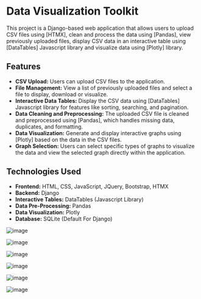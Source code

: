# Data Visualization Toolkit
This project is a Django-based web application that allows users to upload CSV files using [HTMX], clean and process the data using [Pandas], view previously uploaded files, display CSV data in an interactive table using [DataTables] Javascript library and visualize data using [Plotly] library.

## Features
- **CSV Upload:** Users can upload CSV files to the application.
- **File Management:** View a list of previously uploaded files and select a file to display, download or visualize.
- **Interactive Data Tables:** Display the CSV data using [DataTables] Javascript library for features like sorting, searching, and pagination.
- **Data Cleaning and Preprocessing:** The uploaded CSV file is cleaned and preprocessed using [Pandas], which handles missing data, duplicates, and formatting. 
- **Data Visualization:** Generate and display interactive graphs using [Plotly] based on the data in the CSV files.
- **Graph Selection:** Users can select specific types of graphs to visualize the data and view the selected graph directly within the application.

## Technologies Used
- **Frontend:** HTML, CSS, JavaScript, JQuery, Bootstrap, HTMX
- **Backend:** Django
- **Interactive Tables:** DataTables (Javascript Library)
- **Data Pre-Processing:** Pandas
- **Data Visualization:** Plotly
- **Database:** SQLite (Default For Django)

![image](https://github.com/user-attachments/assets/1eded73c-3c98-4ff3-ae22-e04be61f23a5)

![image](https://github.com/user-attachments/assets/19a5ea8c-5bb2-4fd1-9824-4d0929a7b927)

![image](https://github.com/user-attachments/assets/592498b0-d996-4035-b805-051fcfe5b789)

![image](https://github.com/user-attachments/assets/f7a0e11f-7900-41b4-98b9-1c77f6a55cbe)

![image](https://github.com/user-attachments/assets/c1d58960-3251-45d2-8ed3-57cbd2725336)

![image](https://github.com/user-attachments/assets/13f08507-49d1-4e07-b9ea-d082de1819c1)
